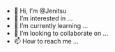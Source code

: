- 👋 Hi, I’m @Jenitsu
- 👀 I’m interested in ...
- 🌱 I’m currently learning ...
- 💞️ I’m looking to collaborate on ...
- 📫 How to reach me ...

<!---
Jenitsu/Jenitsu is a ✨ special ✨ repository because its `README.md` (this file) appears on your GitHub profile.
You can click the Preview link to take a look at your changes.
--->

